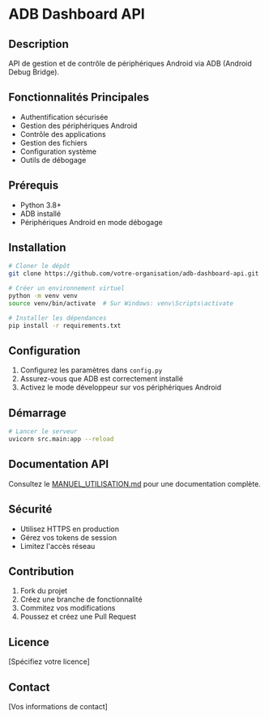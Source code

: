 # ADB Dashboard API

## Description

API de gestion et de contrôle de périphériques Android via ADB (Android Debug Bridge).

## Fonctionnalités Principales

- Authentification sécurisée
- Gestion des périphériques Android
- Contrôle des applications
- Gestion des fichiers
- Configuration système
- Outils de débogage

## Prérequis

- Python 3.8+
- ADB installé
- Périphériques Android en mode débogage

## Installation

```bash
# Cloner le dépôt
git clone https://github.com/votre-organisation/adb-dashboard-api.git

# Créer un environnement virtuel
python -m venv venv
source venv/bin/activate  # Sur Windows: venv\Scripts\activate

# Installer les dépendances
pip install -r requirements.txt
```

## Configuration

1. Configurez les paramètres dans `config.py`
2. Assurez-vous que ADB est correctement installé
3. Activez le mode développeur sur vos périphériques Android

## Démarrage

```bash
# Lancer le serveur
uvicorn src.main:app --reload
```

## Documentation API

Consultez le [MANUEL_UTILISATION.md](MANUEL_UTILISATION.md) pour une documentation complète.

## Sécurité

- Utilisez HTTPS en production
- Gérez vos tokens de session
- Limitez l'accès réseau

## Contribution

1. Fork du projet
2. Créez une branche de fonctionnalité
3. Commitez vos modifications
4. Poussez et créez une Pull Request

## Licence

[Spécifiez votre licence]

## Contact

[Vos informations de contact]
